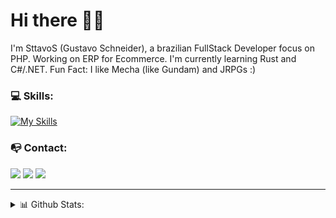 # Hi there 👋🏻
I'm SttavoS (Gustavo Schneider), a brazilian FullStack Developer focus on PHP. Working on ERP for Ecommerce. I'm currently learning Rust and C#/.NET. Fun Fact: I like Mecha (like Gundam) and JRPGs :)

### 💻 Skills:
[![My Skills](https://skillicons.dev/icons?i=cs,dotnet,rust,js,ts,elixir,vue,php,laravel,linux,mysql)](https://skillicons.dev)

### 📭 Contact:
<a href="mailto:gustavo.schneider.dev@gmail.com" target="_blank"><img src="https://shields.braskam.com/v1/shields?name=email&format=rectangle&size=small"/></a>
<a href="https://www.linkedin.com/in/gustavo-schneiderr/" target="_blank"><img src="https://shields.braskam.com/v1/shields?name=linkedin&format=rectangle&size=small"/></a>
<a href="https://gitlab.com/SttavoS" target="_blank"><img src="https://shields.braskam.com/v1/shields?name=gitlab&format=rectangle&size=small"/></a>

---
<details close>
  <summary> 📊 Github Stats:</summary>
    <img src="https://github-readme-stats.vercel.app/api/top-langs/?username=SttavoS&theme=material-palenight&layout=compact&langs_count=6" alt="SttavoS Top Languages"/>
    <img src="https://github-readme-stats.vercel.app/api/wakatime?username=SttavoS&theme=material-palenight&layout=compact&langs_count=6&hide=Other,JSON,YAML" alt="SttavoS wakatime stats"/>
</details>
